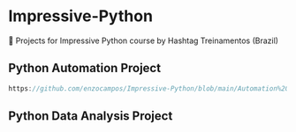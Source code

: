# Impressive-Python
📗 Projects for Impressive Python course by Hashtag Treinamentos (Brazil)

## Python Automation Project
```javascript
https://github.com/enzocampos/Impressive-Python/blob/main/Automation%20of%20Systems%20and%20Processes%20with%20Python.py
```

## Python Data Analysis Project 
```javascript

```
